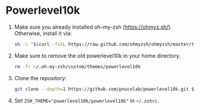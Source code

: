 # Powerlevel10k

1. Make sure you already installed oh-my-zsh (https://ohmyz.sh/). Otherwise, install it via:
    ```zsh
    sh -c "$(curl -fsSL https://raw.github.com/ohmyzsh/ohmyzsh/master/tools/install.sh)"
    ```
2. Make sure to remove the old powerlevel10k in your home directory.
    ```zsh
    rm -fr ~/.oh-my-zsh/custom/themes/powerlevel10k
    ```
2. Clone the repository:
    ```zsh
    git clone --depth=1 https://github.com/pnucolab/powerlevel10k.git ${ZSH_CUSTOM:-$HOME/.oh-my-zsh/custom}/themes/powerlevel10k
    ```
3. Set `ZSH_THEME="powerlevel10k/powerlevel10k"` in `~/.zshrc`.
